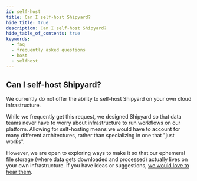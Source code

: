```yaml
---
id: self-host
title: Can I self-host Shipyard?
hide_title: true
description: Can I self-host Shipyard?
hide_table_of_contents: true
keywords:
  - faq
  - frequently asked questions
  - host
  - selfhost
---
```


## Can I self-host Shipyard?

We currently do not offer the ability to self-host Shipyard on your own cloud infrastructure.

While we frequently get this request, we designed Shipyard so that data teams never have to worry about infrastructure to run workflows on our platform. Allowing for self-hosting means we would have to account for many different architectures, rather than specializing in one that "just works".

However, we are open to exploring ways to make it so that our ephemeral file storage (where data gets downloaded and processed) actually lives on your own infrastructure. If you have ideas or suggestions, [we would love to hear them](https://shipyard.canny.io/).